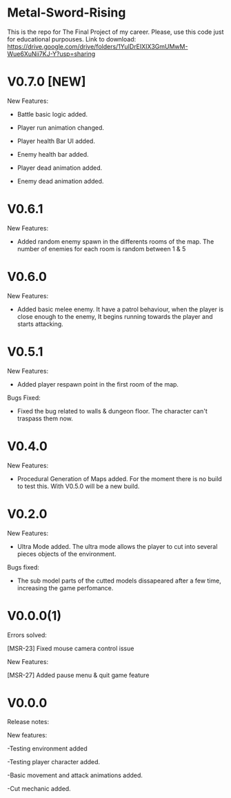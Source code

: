 # Metal-Sword-Rising

This is the repo for The Final Project of my career. Please, use this code just for educational purpouses. Link to download: https://drive.google.com/drive/folders/1YuIDrEIXIX3GmUMwM-Wue6XuNii7KJ-Y?usp=sharing

# V0.7.0 [NEW]

New Features:

- Battle basic logic added. 

- Player run animation changed.

- Player health Bar UI added.

- Enemy health bar added.

- Player dead animation added.

- Enemy dead animation added.

# V0.6.1 

New Features:

- Added random enemy spawn in the differents rooms of the map. The number of enemies for each room is random between 1 & 5 


# V0.6.0 

New Features:

- Added basic melee enemy. It have a patrol behaviour, when the player is close enough to the enemy, It begins running towards the player and starts attacking.


# V0.5.1 

New Features:

- Added player respawn point in the first room of the map.

Bugs Fixed:

- Fixed the bug related to walls & dungeon floor. The character can't traspass them now.

# V0.4.0 

New Features:

- Procedural Generation of Maps added. For the moment there is no build to test this. With V0.5.0 will be a new build.

# V0.2.0 

New Features:

- Ultra Mode added. The ultra mode allows the player to cut into several pieces objects of the environment.

Bugs fixed:

- The sub model parts of the cutted models dissapeared after a few time, increasing the game perfomance.

# V0.0.0(1)

Errors solved:

[MSR-23] Fixed mouse camera control issue

New Features:

[MSR-27] Added pause menu & quit game feature

# V0.0.0 
 Release notes: 
 
New features:

 -Testing environment added
 
 -Testing player character added.
 
 -Basic movement and attack animations added.
 
 -Cut mechanic added.
